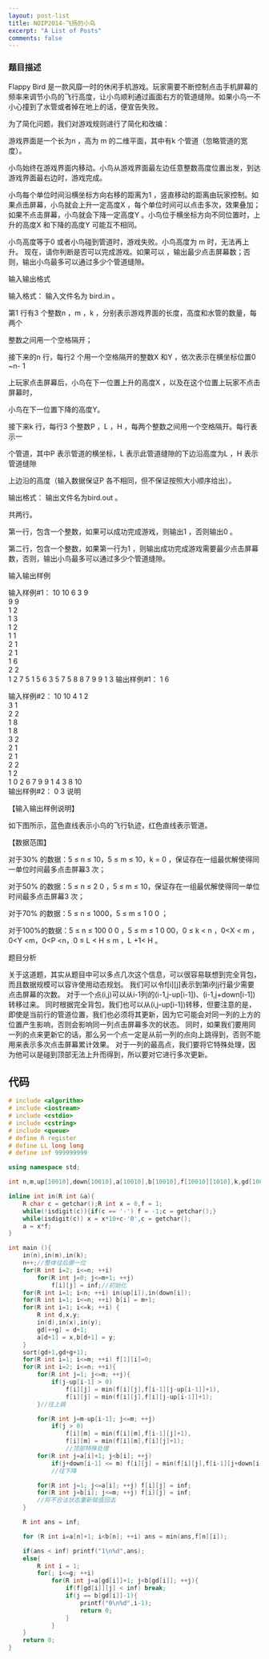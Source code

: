 ```yaml
---
layout: post-list
title: NOIP2014-飞扬的小鸟
excerpt: "A List of Posts"
comments: false
---
```



### 题目描述

Flappy Bird 是一款风靡一时的休闲手机游戏。玩家需要不断控制点击手机屏幕的频率来调节小鸟的飞行高度，让小鸟顺利通过画面右方的管道缝隙。如果小鸟一不小心撞到了水管或者掉在地上的话，便宣告失败。

为了简化问题，我们对游戏规则进行了简化和改编：

游戏界面是一个长为n ，高为 m 的二维平面，其中有k 个管道（忽略管道的宽度）。

小鸟始终在游戏界面内移动。小鸟从游戏界面最左边任意整数高度位置出发，到达游戏界面最右边时，游戏完成。

小鸟每个单位时间沿横坐标方向右移的距离为1 ，竖直移动的距离由玩家控制。如果点击屏幕，小鸟就会上升一定高度X ，每个单位时间可以点击多次，效果叠加；
如果不点击屏幕，小鸟就会下降一定高度Y 。小鸟位于横坐标方向不同位置时，上升的高度X 和下降的高度Y 可能互不相同。

小鸟高度等于0 或者小鸟碰到管道时，游戏失败。小鸟高度为 m 时，无法再上升。
现在，请你判断是否可以完成游戏。如果可以 ，输出最少点击屏幕数；否则，输出小鸟最多可以通过多少个管道缝隙。

输入输出格式

输入格式：
输入文件名为 bird.in 。

第1 行有3 个整数n ，m ，k ，分别表示游戏界面的长度，高度和水管的数量，每两个

整数之间用一个空格隔开；

接下来的n 行，每行2 个用一个空格隔开的整数X 和Y ，依次表示在横坐标位置0 ~n- 1

上玩家点击屏幕后，小鸟在下一位置上升的高度X ，以及在这个位置上玩家不点击屏幕时，

小鸟在下一位置下降的高度Y。

接下来k 行，每行3 个整数P ，L ，H ，每两个整数之间用一个空格隔开。每行表示一

个管道，其中P 表示管道的横坐标，L 表示此管道缝隙的下边沿高度为L ，H 表示管道缝隙

上边沿的高度（输入数据保证P 各不相同，但不保证按照大小顺序给出）。

输出格式：
输出文件名为bird.out 。

共两行。

第一行，包含一个整数，如果可以成功完成游戏，则输出1 ，否则输出0 。

第二行，包含一个整数，如果第一行为1 ，则输出成功完成游戏需要最少点击屏幕数，否则，输出小鸟最多可以通过多少个管道缝隙。

输入输出样例

输入样例#1：
10 10 6
3 9  
9 9  
1 2  
1 3  
1 2  
1 1  
2 1  
2 1  
1 6  
2 2  
1 2 7
5 1 5
6 3 5
7 5 8
8 7 9
9 1 3
输出样例#1：
1
6

输入样例#2：
10 10 4
1 2  
3 1  
2 2  
1 8  
1 8  
3 2  
2 1  
2 1  
2 2  
1   2  
1 0 2
6 7 9
9 1 4
3 8 10  
输出样例#2：
0
3
说明

【输入输出样例说明】

如下图所示，蓝色直线表示小鸟的飞行轨迹，红色直线表示管道。



【数据范围】

对于30% 的数据：5 ≤ n ≤ 10，5 ≤ m ≤ 10，k = 0 ，保证存在一组最优解使得同一单位时间最多点击屏幕3 次；

对于50% 的数据：5 ≤ n ≤ 2 0 ，5 ≤ m ≤ 10，保证存在一组最优解使得同一单位时间最多点击屏幕3 次；

对于70% 的数据：5 ≤ n ≤ 1000，5 ≤ m ≤ 1 0 0 ；

对于100%的数据：5 ≤ n ≤ 100 0 0 ，5 ≤ m ≤ 1 0 00，0 ≤ k < n ，0<X < m ，0<Y <m，0<P <n，0 ≤ L < H ≤ m ，L +1< H 。

题目分析

关于这道题，其实从题目中可以多点几次这个信息，可以很容易联想到完全背包，而且数据规模可以容许使用动态规划。
我们可以令f[i][j]表示到第i列j行最少需要点击屏幕的次数。
对于一个点(i,j)可以从i-1列的(i-1,j-up[i-1])、(i-1,j+down[i-1])转移过来。
同时根据完全背包，我们也可以从(i,j-up[i-1])转移，但要注意的是，即使是当前行的管道位置，我们也必须将其更新，因为它可能会对同一列的上方的位置产生影响，否则会影响同一列点击屏幕多次的状态。
同时，如果我们要用同一列的点来更新它的话，那么另一个点一定是从前一列的点向上跳得到，否则不能用来表示多次点击屏幕累计效果。
对于一列的最高点，我们要将它特殊处理，因为他可以是碰到顶部无法上升而得到，所以要对它进行多次更新。


## 代码
```cpp
# include <algorithm>
# include <iostream>
# include <cstdio>
# include <cstring>
# include <queue>
# define R register
# define LL long long
# define inf 999999999

using namespace std;

int n,m,up[10010],down[10010],a[10010],b[10010],f[10010][1010],k,gd[10010],g;

inline int in(R int &a){
    R char c = getchar();R int x = 0,f = 1;
    while(!isdigit(c)){if(c == '-') f = -1;c = getchar();}
    while(isdigit(c)) x = x*10+c-'0',c = getchar();
    a = x*f;
}

int main (){
    in(n),in(m),in(k);
 	n++;//整体往后挪一位
    for(R int i=2; i<=n; ++i)
    	for(R int j=0; j<=m+1; ++j)
    		f[i][j] = inf;//初始化
    for(R int i=1; i<n; ++i) in(up[i]),in(down[i]);
    for(R int i=1; i<=n; ++i) b[i] = m+1;
    for(R int i=1; i<=k; ++i) {
        R int d,x,y;
        in(d),in(x),in(y);
        gd[++g] = d+1;
        a[d+1] = x,b[d+1] = y;
    }
    sort(gd+1,gd+g+1);
    for(R int i=1; i<=m; ++i) f[1][i]=0;
    for(R int i=2; i<=n; ++i){
        for(R int j=1; j<=m; ++j){
	        if(j-up[i-1] > 0)
                f[i][j] = min(f[i][j],f[i-1][j-up[i-1]]+1),
                f[i][j] = min(f[i][j],f[i][j-up[i-1]]+1);
		}//往上跳

	    for(R int j=m-up[i-1]; j<=m; ++j)
        	if(j > 0)
                f[i][m] = min(f[i][m],f[i-1][j]+1),
        		f[i][m] = min(f[i][m],f[i][j]+1);
                //顶部特殊处理
	    for(R int j=a[i]+1; j<b[i]; ++j)
            if(j+down[i-1] <= m) f[i][j] = min(f[i][j],f[i-1][j+down[i-1]]);
            //往下降

		for(R int j=1; j<=a[i]; ++j) f[i][j] = inf;
		for(R int j=b[i]; j<=m; ++j) f[i][j] = inf;
        //将不合法状态重新赋值回去
    }

    R int ans = inf;

    for (R int i=a[n]+1; i<b[n]; ++i) ans = min(ans,f[n][i]);

    if(ans < inf) printf("1\n%d",ans);
    else{
        R int i = 1;
        for(; i<=g; ++i)
            for(R int j=a[gd[i]]+1; j<b[gd[i]]; ++j){
                if(f[gd[i]][j] < inf) break;
                if(j == b[gd[i]]-1){
                    printf("0\n%d",i-1);
                    return 0;
                }
            }
    }
    return 0;
}
```

